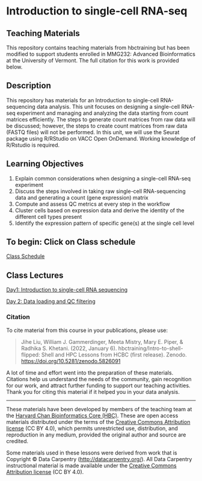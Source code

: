 # Introduction to single-cell RNA-seq

## Teaching Materials

This repository contains teaching materials from hbctraining but has been modified to support students enrolled in MMG232: Advanced Bioinformatics at the University of Vermont. The full citation for this work is provided below.

## Description

This repository has materials for an Introduction to single-cell RNA-sequencing data analysis. This unit focuses on designing a single-cell RNA-seq experiment and managing and analyzing the data starting from count matrices efficiently. The steps to generate count matrices from raw data will be discussed; however, the steps to create count matrices from raw data (FASTQ files) will not be performed. In this unit, we will use the Seurat package using R/RStudio on VACC Open OnDemand. Working knowledge of R/Rstudio is required.

## Learning Objectives

1. Explain common considerations when designing a single-cell RNA-seq experiment
2. Discuss the steps involved in taking raw single-cell RNA-sequencing data and generating a count (gene expression) matrix
3. Compute and assess QC metrics at every step in the workflow
4. Cluster cells based on expression data and derive the identity of the different cell types present
5. Identify the expression pattern of specific gene(s) at the single cell level

## To begin: Click on Class schedule 

[Class Schedule](schedule/)

## Class Lectures

[Day1: Introduction to single-cell RNA sequencing](https://github.com/SomenMistri/intro_to_scRNA-seq/blob/main/Lessons/Day_1.md)

[Day 2: Data loading and QC filtering](https://github.com/SomenMistri/intro_to_scRNA-seq/blob/main/Lessons/Day_2.md)
      
                     
### Citation

To cite material from this course in your publications, please use:

> Jihe Liu, William J. Gammerdinger, Meeta Mistry, Mary E. Piper, & Radhika S. Khetani. (2022, January 6). hbctraining/Intro-to-shell-flipped: Shell and HPC Lessons from HCBC (first release). Zenodo. https://doi.org/10.5281/zenodo.5826091

A lot of time and effort went into the preparation of these materials. Citations help us understand the needs of the community, gain recognition for our work, and attract further funding to support our teaching activities. Thank you for citing this material if it helped you in your data analysis.

---
These materials have been developed by members of the teaching team at the [Harvard Chan Bioinformatics Core (HBC)](http://bioinformatics.sph.harvard.edu/). These are open access materials distributed under the terms of the [Creative Commons Attribution license](https://creativecommons.org/licenses/by/4.0/) (CC BY 4.0), which permits unrestricted use, distribution, and reproduction in any medium, provided the original author and source are credited.

Some materials used in these lessons were derived from work that is Copyright © Data Carpentry (http://datacarpentry.org/). 
All Data Carpentry instructional material is made available under the [Creative Commons Attribution license](https://creativecommons.org/licenses/by/4.0/) (CC BY 4.0).

